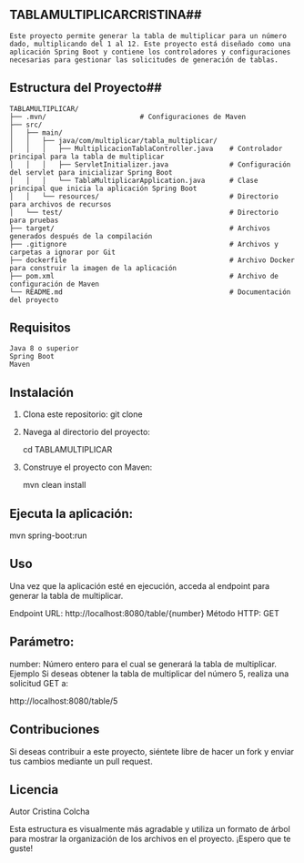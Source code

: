 ## TABLAMULTIPLICARCRISTINA## 

    Este proyecto permite generar la tabla de multiplicar para un número dado, multiplicando del 1 al 12. Este proyecto está diseñado como una aplicación Spring Boot y contiene los controladores y configuraciones necesarias para gestionar las solicitudes de generación de tablas.

## Estructura del Proyecto## 

    TABLAMULTIPLICAR/
    ├── .mvn/                       # Configuraciones de Maven 
    ├── src/
    │   ├── main/
    │   │   ├── java/com/multiplicar/tabla_multiplicar/
    │   │   │   ├── MultiplicacionTablaController.java    # Controlador principal para la tabla de multiplicar
    │   │   │   ├── ServletInitializer.java               # Configuración del servlet para inicializar Spring Boot
    │   │   │   └── TablaMultiplicarApplication.java      # Clase principal que inicia la aplicación Spring Boot
    │   │   └── resources/                                # Directorio para archivos de recursos
    │   └── test/                                         # Directorio para pruebas
    ├── target/                                           # Archivos generados después de la compilación
    ├── .gitignore                                        # Archivos y carpetas a ignorar por Git
    ├── dockerfile                                        # Archivo Docker para construir la imagen de la aplicación
    ├── pom.xml                                           # Archivo de configuración de Maven
    └── README.md                                         # Documentación del proyecto

## Requisitos ##
    Java 8 o superior
    Spring Boot
    Maven
## Instalación
1. Clona este repositorio:
   git clone 
2. Navega al directorio del proyecto:

   cd TABLAMULTIPLICAR
3. Construye el proyecto con Maven:

   mvn clean install
## Ejecuta la aplicación:

   mvn spring-boot:run
## Uso
Una vez que la aplicación esté en ejecución, acceda al endpoint para generar la tabla de multiplicar.

   Endpoint
   URL: http://localhost:8080/table/{number}
   Método HTTP: GET
## Parámetro:
   number: Número entero para el cual se generará la tabla de multiplicar.
   Ejemplo
   Si deseas obtener la tabla de multiplicar del número 5, realiza una solicitud GET a:
   
   http://localhost:8080/table/5

## Contribuciones
   Si deseas contribuir a este proyecto, siéntete libre de hacer un fork y enviar tus cambios mediante un pull request.

## Licencia
   Autor
   Cristina Colcha

   Esta estructura es visualmente más agradable y utiliza un formato de árbol para mostrar la organización de los archivos en el proyecto. ¡Espero que te guste!



